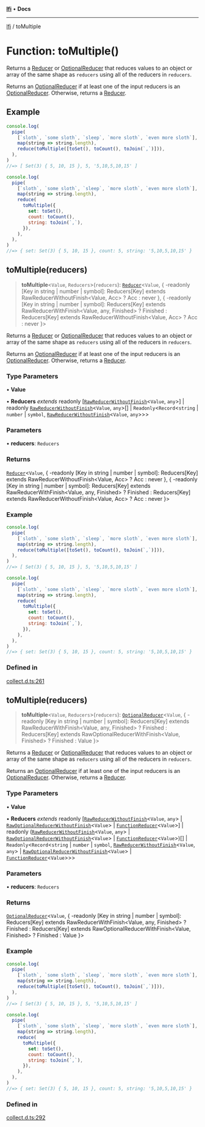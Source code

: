 [**lfi**](../readme.md) • **Docs**

---

[lfi](../globals.md) / toMultiple

# Function: toMultiple()

Returns a [Reducer](../type-aliases/Reducer.md) or
[OptionalReducer](../type-aliases/OptionalReducer.md) that reduces values to an
object or array of the same shape as `reducers` using all of the reducers in
`reducers`.

Returns an [OptionalReducer](../type-aliases/OptionalReducer.md) if at least one
of the input reducers is an
[OptionalReducer](../type-aliases/OptionalReducer.md). Otherwise, returns a
[Reducer](../type-aliases/Reducer.md).

## Example

```js
console.log(
  pipe(
    [`sloth`, `some sloth`, `sleep`, `more sloth`, `even more sloth`],
    map(string => string.length),
    reduce(toMultiple([toSet(), toCount(), toJoin(`,`)])),
  ),
)
//=> [ Set(3) { 5, 10, 15 }, 5, '5,10,5,10,15' ]

console.log(
  pipe(
    [`sloth`, `some sloth`, `sleep`, `more sloth`, `even more sloth`],
    map(string => string.length),
    reduce(
      toMultiple({
        set: toSet(),
        count: toCount(),
        string: toJoin(`,`),
      }),
    ),
  ),
)
//=> { set: Set(3) { 5, 10, 15 }, count: 5, string: '5,10,5,10,15' }
```

## toMultiple(reducers)

> **toMultiple**\<`Value`, `Reducers`\>(`reducers`):
> [`Reducer`](../type-aliases/Reducer.md)\<`Value`, \{ -readonly \[Key in string
> \| number \| symbol\]: Reducers\[Key\] extends RawReducerWithoutFinish\<Value,
> Acc\> ? Acc : never \}, \{ -readonly \[Key in string \| number \| symbol\]:
> Reducers\[Key\] extends RawReducerWithFinish\<Value, any, Finished\> ?
> Finished : Reducers\[Key\] extends RawReducerWithoutFinish\<Value, Acc\> ? Acc
> : never \}\>

Returns a [Reducer](../type-aliases/Reducer.md) or
[OptionalReducer](../type-aliases/OptionalReducer.md) that reduces values to an
object or array of the same shape as `reducers` using all of the reducers in
`reducers`.

Returns an [OptionalReducer](../type-aliases/OptionalReducer.md) if at least one
of the input reducers is an
[OptionalReducer](../type-aliases/OptionalReducer.md). Otherwise, returns a
[Reducer](../type-aliases/Reducer.md).

### Type Parameters

• **Value**

• **Reducers** _extends_ readonly
[[`RawReducerWithoutFinish`](../type-aliases/RawReducerWithoutFinish.md)\<`Value`,
`any`\>] \| readonly
[`RawReducerWithoutFinish`](../type-aliases/RawReducerWithoutFinish.md)\<`Value`,
`any`\>[] \| `Readonly`\<`Record`\<`string` \| `number` \| `symbol`,
[`RawReducerWithoutFinish`](../type-aliases/RawReducerWithoutFinish.md)\<`Value`,
`any`\>\>\>

### Parameters

• **reducers**: `Reducers`

### Returns

[`Reducer`](../type-aliases/Reducer.md)\<`Value`, \{ -readonly \[Key in string
\| number \| symbol\]: Reducers\[Key\] extends RawReducerWithoutFinish\<Value,
Acc\> ? Acc : never \}, \{ -readonly \[Key in string \| number \| symbol\]:
Reducers\[Key\] extends RawReducerWithFinish\<Value, any, Finished\> ? Finished
: Reducers\[Key\] extends RawReducerWithoutFinish\<Value, Acc\> ? Acc : never
\}\>

### Example

```js
console.log(
  pipe(
    [`sloth`, `some sloth`, `sleep`, `more sloth`, `even more sloth`],
    map(string => string.length),
    reduce(toMultiple([toSet(), toCount(), toJoin(`,`)])),
  ),
)
//=> [ Set(3) { 5, 10, 15 }, 5, '5,10,5,10,15' ]

console.log(
  pipe(
    [`sloth`, `some sloth`, `sleep`, `more sloth`, `even more sloth`],
    map(string => string.length),
    reduce(
      toMultiple({
        set: toSet(),
        count: toCount(),
        string: toJoin(`,`),
      }),
    ),
  ),
)
//=> { set: Set(3) { 5, 10, 15 }, count: 5, string: '5,10,5,10,15' }
```

### Defined in

[collect.d.ts:261](https://github.com/TomerAberbach/lfi/blob/85d6360ac7d8f71c70f308d2ace5bc2aa99ab03d/src/operations/collect.d.ts#L261)

## toMultiple(reducers)

> **toMultiple**\<`Value`, `Reducers`\>(`reducers`):
> [`OptionalReducer`](../type-aliases/OptionalReducer.md)\<`Value`, \{ -readonly
> \[Key in string \| number \| symbol\]: Reducers\[Key\] extends
> RawReducerWithFinish\<Value, any, Finished\> ? Finished : Reducers\[Key\]
> extends RawOptionalReducerWithFinish\<Value, Finished\> ? Finished : Value
> \}\>

Returns a [Reducer](../type-aliases/Reducer.md) or
[OptionalReducer](../type-aliases/OptionalReducer.md) that reduces values to an
object or array of the same shape as `reducers` using all of the reducers in
`reducers`.

Returns an [OptionalReducer](../type-aliases/OptionalReducer.md) if at least one
of the input reducers is an
[OptionalReducer](../type-aliases/OptionalReducer.md). Otherwise, returns a
[Reducer](../type-aliases/Reducer.md).

### Type Parameters

• **Value**

• **Reducers** _extends_ readonly
[[`RawReducerWithoutFinish`](../type-aliases/RawReducerWithoutFinish.md)\<`Value`,
`any`\> \|
[`RawOptionalReducerWithoutFinish`](../type-aliases/RawOptionalReducerWithoutFinish.md)\<`Value`\>
\| [`FunctionReducer`](../type-aliases/FunctionReducer.md)\<`Value`\>] \|
readonly
([`RawReducerWithoutFinish`](../type-aliases/RawReducerWithoutFinish.md)\<`Value`,
`any`\> \|
[`RawOptionalReducerWithoutFinish`](../type-aliases/RawOptionalReducerWithoutFinish.md)\<`Value`\>
\| [`FunctionReducer`](../type-aliases/FunctionReducer.md)\<`Value`\>)[] \|
`Readonly`\<`Record`\<`string` \| `number` \| `symbol`,
[`RawReducerWithoutFinish`](../type-aliases/RawReducerWithoutFinish.md)\<`Value`,
`any`\> \|
[`RawOptionalReducerWithoutFinish`](../type-aliases/RawOptionalReducerWithoutFinish.md)\<`Value`\>
\| [`FunctionReducer`](../type-aliases/FunctionReducer.md)\<`Value`\>\>\>

### Parameters

• **reducers**: `Reducers`

### Returns

[`OptionalReducer`](../type-aliases/OptionalReducer.md)\<`Value`, \{ -readonly
\[Key in string \| number \| symbol\]: Reducers\[Key\] extends
RawReducerWithFinish\<Value, any, Finished\> ? Finished : Reducers\[Key\]
extends RawOptionalReducerWithFinish\<Value, Finished\> ? Finished : Value \}\>

### Example

```js
console.log(
  pipe(
    [`sloth`, `some sloth`, `sleep`, `more sloth`, `even more sloth`],
    map(string => string.length),
    reduce(toMultiple([toSet(), toCount(), toJoin(`,`)])),
  ),
)
//=> [ Set(3) { 5, 10, 15 }, 5, '5,10,5,10,15' ]

console.log(
  pipe(
    [`sloth`, `some sloth`, `sleep`, `more sloth`, `even more sloth`],
    map(string => string.length),
    reduce(
      toMultiple({
        set: toSet(),
        count: toCount(),
        string: toJoin(`,`),
      }),
    ),
  ),
)
//=> { set: Set(3) { 5, 10, 15 }, count: 5, string: '5,10,5,10,15' }
```

### Defined in

[collect.d.ts:292](https://github.com/TomerAberbach/lfi/blob/85d6360ac7d8f71c70f308d2ace5bc2aa99ab03d/src/operations/collect.d.ts#L292)
